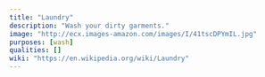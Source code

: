 ```yaml
---
title: "Laundry"
description: "Wash your dirty garments."
image: "http://ecx.images-amazon.com/images/I/41tscDPYmIL.jpg"
purposes: [wash]
qualities: []
wiki: "https://en.wikipedia.org/wiki/Laundry"
---
```

